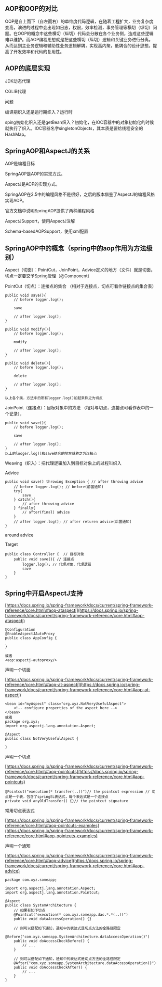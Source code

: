 ## AOP和OOP的对比

OOP是自上而下（自左而右）的单维度代码逻辑，在随着工程扩大，业务复杂度变高，演进的过程中会出现如日志，权限，效率检测，事务管理等横切（纵切）问题。在OOP的概念中这些横切（纵切）代码会分散在各个业务侧，造成这些逻辑难以维护。而AOP编程思想就是把这些横切（纵切）逻辑和关键业务进行分离，从而达到主业务逻辑和辅助性业务逻辑解耦，实现高内聚，低耦合的设计思想。提高了开发效率和代码的复用性。

## AOP的底层实现

JDK动态代理

CGLIB代理

问题

编译期织入还是运行期织入？运行时

sping初始化织入还是getBean织入？初始化，在IOC容器中的对象初始化的时候就执行了织入。IOC容器名字singletonObjects，其本质是要给线程安全的HashMap。

## SpringAOP和AspectJ的关系

AOP是编程目标

SpringAOP是AOP的实现方式。

AspectJ是AOP的实现方式。

SpringAOP在2.5中的编程风格不是很好，之后的版本借鉴了AspectJ的编程风格实现AOP。

官方文档中说明SpringAOP提供了两种编程风格

AspectJSupport，使用AspectJ注解

Schema-basedAOPSupport，使用xml配置

## SpringAOP中的概念（spring中的aop作用为方法级别）

Aspect（切面）：PointCut，JoinPoint，Advice定义的地方（文件）就是切面，切点一定要交予Spring管理（@Component）

PointCut（切点）：连接点的集合 （相对于连接点，切点可看作链接点的集合表）

```
public void save(){
    // before logger.log();

    save

    // after logger.log();
}

public void modify(){
    // before logger.log();

    modify

    // after logger.log();
}

public void delete(){
    // before logger.log();

    delete

    // after logger.log();
}

以上各个类，方法中的所有logger.log()加起来称之为切点
```

JoinPoint（连接点）：目标对象中的方法 （相对与切点，连接点可看作表中的一个记录），

```
public void save(){
    // before logger.log();

    save

    // after logger.log();
}
以上的looger.log()和save结合的地方就称之为连接点
```

Weaving（织入）：把代理逻辑加入到目标对象上的过程叫织入

Advice

```
public void save() throwing Exception { // after throwing advice
    // before logger.log(); // before(前置通知)
    try{
        save
    } catch(){
        // after throwing advice
    } finally{
        // after(final) advice
    }
    // after logger.log(); // after returen advice(后置通知)
}
```

around advice

Target

```
public class Controller {  // 目标对象
    public void save(){ // 连接点
        logger.log(); // 代理对象，代理逻辑
        save
    }
}
```

## Spring中开启AspectJ支持

[https://docs.spring.io/spring-framework/docs/current/spring-framework-reference/core.html\#aop-ataspectj](https://docs.spring.io/spring-framework/docs/current/spring-framework-reference/core.html#aop-ataspectj)

```
@Configuration
@EnableAspectJAutoProxy
public class AppConfig {

}

或者
<aop:aspectj-autoproxy/>
```

声明一个切面

[https://docs.spring.io/spring-framework/docs/current/spring-framework-reference/core.html\#aop-at-aspectj](https://docs.spring.io/spring-framework/docs/current/spring-framework-reference/core.html#aop-at-aspectj)

```
<bean id="myAspect" class="org.xyz.NotVeryUsefulAspect">
    <!-- configure properties of the aspect here -->
</bean>
或者
package org.xyz;
import org.aspectj.lang.annotation.Aspect;

@Aspect
public class NotVeryUsefulAspect {

}
```

声明一个切点

[https://docs.spring.io/spring-framework/docs/current/spring-framework-reference/core.html\#aop-pointcuts](https://docs.spring.io/spring-framework/docs/current/spring-framework-reference/core.html#aop-pointcuts)

```
@Pointcut("execution(* transfer(..))")// the pointcut expression // 切点是一个表，包含了springEL表达式，每个表达式是一个连接点
private void anyOldTransfer() {}// the pointcut signature
```

常用切点表达式

[https://docs.spring.io/spring-framework/docs/current/spring-framework-reference/core.html\#aop-pointcuts-examples](https://docs.spring.io/spring-framework/docs/current/spring-framework-reference/core.html#aop-pointcuts-examples)

声明一个通知

[https://docs.spring.io/spring-framework/docs/current/spring-framework-reference/core.html\#aop-advice](https://docs.spring.io/spring-framework/docs/current/spring-framework-reference/core.html#aop-advice)

```
package com.xyz.someapp;

import org.aspectj.lang.annotation.Aspect;
import org.aspectj.lang.annotation.Pointcut;

@Aspect
public class SystemArchitecture {
    // 如果有如下切点
    @Pointcut("execution(* com.xyz.someapp.dao.*.*(..))")
    public void dataAccessOperation() {}

    // 则可以搭配如下通知，通知中的表达式是切点方法的全路径限定
    @Before("com.xyz.someapp.SystemArchitecture.dataAccessOperation()")
    public void doAccessCheckBefore() {
        // ...
    }

    // 则可以搭配如下通知，通知中的表达式是切点方法的全路径限定
    @After("com.xyz.someapp.SystemArchitecture.dataAccessOperation()")
    public void doAccessCheckAfter() {
        // ...
    }
}
```



